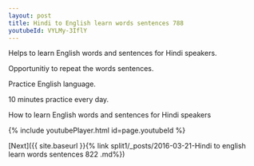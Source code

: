 ```yaml
---
layout: post
title: Hindi to English learn words sentences 788 
youtubeId: VYLMy-3IflY
---
```

 
 
Helps to learn English words and sentences for Hindi speakers.

Opportunitiy to repeat the words sentences. 

Practice English language. 
 
10 minutes practice every day. 
 
How to learn English words and sentences for Hindi speakers 
 
{% include youtubePlayer.html id=page.youtubeId %}
 
 
[Next]({{ site.baseurl }}{% link  split1/_posts/2016-03-21-Hindi to english learn words sentences 822 .md%})
 
